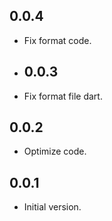 ## 0.0.4

- Fix format code.
- ## 0.0.3

- Fix format file dart.
## 0.0.2

- Optimize code.
## 0.0.1

- Initial version.